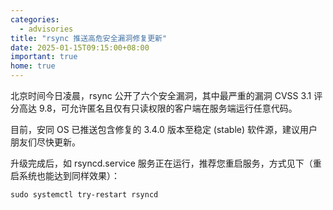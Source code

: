```yaml
---
categories:
  - advisories
title: "rsync 推送高危安全漏洞修复更新"
date: 2025-01-15T09:15:00+08:00
important: true
home: true
---
```


北京时间今日凌晨，rsync 公开了六个安全漏洞，其中最严重的漏洞 CVSS 3.1 评分高达 9.8，可允许匿名且仅有只读权限的客户端在服务端运行任意代码。

目前，安同 OS 已推送包含修复的 3.4.0 版本至稳定 (stable) 软件源，建议用户朋友们尽快更新。

升级完成后，如 rsyncd.service 服务正在运行，推荐您重启服务，方式见下（重启系统也能达到同样效果）：

```
sudo systemctl try-restart rsyncd
```
